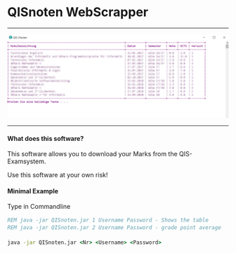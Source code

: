 # QISnoten WebScrapper

---
![](/screens/screenshot.png)


---
#### What does this software?

This software allows you to download your Marks from the QIS- Examsystem.

Use this software at your own risk!


#### Minimal Example
Type in Commandline

```cmd
REM java -jar QISnoten.jar 1 Username Password - Shows the table 
REM java -jar QISnoten.jar 2 Username Password - grade point average

java -jar QISnoten.jar <Nr> <Username> <Password>
```